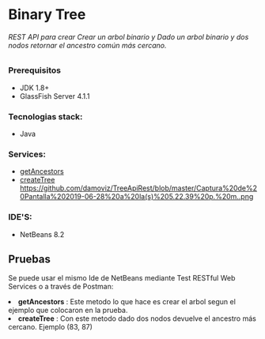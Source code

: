 # Binary Tree 
###### REST API para crear Crear un arbol binario y Dado un arbol binario y dos nodos retornar el ancestro común más cercano.

### Prerequisitos
- JDK 1.8+  
- GlassFish Server 4.1.1

### Tecnologias stack:
* Java

### Services:
 - [getAncestors](https://github.com/damoviz/TreeApiRest/blob/master/src/java/api/GenericResource.java#L33) 
 - [createTree](https://github.com/damoviz/TreeApiRest/blob/master/src/java/api/GenericResource.java#L48)  
 https://github.com/damoviz/TreeApiRest/blob/master/Captura%20de%20Pantalla%202019-06-28%20a%20la(s)%205.22.39%20p.%20m..png

### IDE'S:
* NetBeans 8.2

## Pruebas
Se puede usar el mismo Ide de NetBeans mediante Test RESTful Web Services o a través de Postman:
<br>
<li><strong>getAncestors</strong> : Este metodo lo que hace es crear el arbol segun el ejemplo que colocaron en la prueba.</li>
<li><strong>createTree</strong> : Con este metodo dado dos nodos devuelve el ancestro más cercano. Ejemplo (83, 87)</li>
